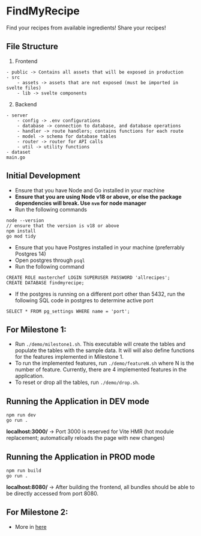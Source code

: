 # FindMyRecipe

Find your recipes from available ingredients!
Share your recipes!

## File Structure
1. Frontend
```
- public -> Contains all assets that will be exposed in production
- src
    - assets -> assets that are not exposed (must be imported in svelte files)
    - lib -> svelte components
```
2. Backend
```
- server
    - config -> .env configurations
    - database -> connection to database, and database operations
    - handler -> route handlers; contains functions for each route
    - model -> schema for database tables
    - router -> router for API calls
    - util -> utility functions
- dataset
main.go
```

## Initial Development
- Ensure that you have Node and Go installed in your machine
- **Ensure that you are using Node v18 or above, or else the package dependencies will break. Use `nvm` for node manager**
- Run the following commands
```
node --version 
// ensure that the version is v18 or above
npm install
go mod tidy
```
- Ensure that you have Postgres installed in your machine (preferrably Postgres 14)
- Open postgres through `psql`
- Run the following command
```
CREATE ROLE masterchef LOGIN SUPERUSER PASSWORD 'allrecipes';
CREATE DATABASE findmyrecipe;
```
- If the postgres is running on a different port other than 5432, run the following SQL code in postgres to determine active port
```
SELECT * FROM pg_settings WHERE name = 'port';
```
## For Milestone 1:
- Run `./demo/milestone1.sh`. This executable will create the tables and populate the tables with the sample data. It will
will also define functions for the features implemented in Milestone 1.
- To run the implemented features, run `./demo/featureN.sh` where N is the number of feature. Currently, there are 4 implemented
features in the application.
- To reset or drop all the tables, run `./demo/drop.sh`.

## Running the Application in DEV mode
```
npm run dev
go run .
```
**localhost:3000/** -> Port 3000 is reserved for Vite HMR (hot module replacement; automatically reloads the page with new changes)

## Running the Application in PROD mode
```
npm run build
go run .
```
**localhost:8080/** -> After building the frontend, all bundles should be able to be directly accessed from port 8080. 

## For Milestone 2:
- More in [here](https://github.com/chic27/FindMyRecipe/blob/main/demo/milestone2/milestone.md)
